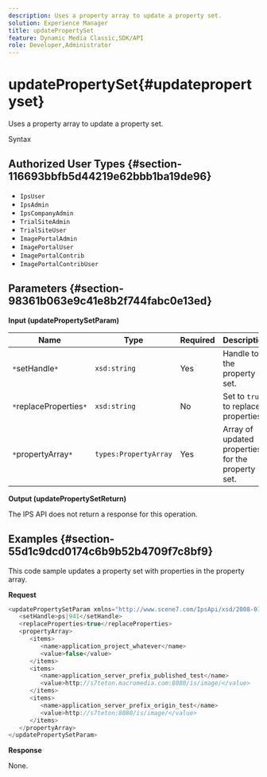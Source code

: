 ```yaml
---
description: Uses a property array to update a property set.
solution: Experience Manager
title: updatePropertySet
feature: Dynamic Media Classic,SDK/API
role: Developer,Administrator
---
```


# updatePropertySet{#updatepropertyset}

Uses a property array to update a property set.

 Syntax 

## Authorized User Types {#section-116693bbfb5d44219e62bbb1ba19de96}

* `IpsUser` 
* `IpsAdmin` 
* `IpsCompanyAdmin` 
* `TrialSiteAdmin` 
* `TrialSiteUser` 
* `ImagePortalAdmin` 
* `ImagePortalUser` 
* `ImagePortalContrib` 
* `ImagePortalContribUser`

## Parameters {#section-98361b063e9c41e8b2f744fabc0e13ed}

**Input (updatePropertySetParam)** 

|  Name  | Type  | Required  | Description  |
|---|---|---|---|
|  `*`setHandle`*`  | `xsd:string`  | Yes  | Handle to the property set.  |
|  `*`replaceProperties`*`  | `xsd:string`  | No  |Set to `true` to replace properties.  |
|  `*`propertyArray`*`  | `types:PropertyArray`  | Yes  | Array of updated properties for the property set.  |

**Output (updatePropertySetReturn)**

The IPS API does not return a response for this operation.

## Examples {#section-55d1c9dcd0174c6b9b52b4709f7c8bf9}

This code sample updates a property set with properties in the property array.

**Request** 

```java
<updatePropertySetParam xmlns="http://www.scene7.com/IpsApi/xsd/2008-01-15">
   <setHandle>ps|941</setHandle>
   <replaceProperties>true</replaceProperties>
   <propertyArray>
      <items>
         <name>application_project_whatever</name>
         <value>false</value>
      </items>
      <items>
         <name>application_server_prefix_published_test</name>
         <value>http://s7teton.macromedia.com:8080/is/image/</value>
      </items>
      <items>
         <name>application_server_prefix_origin_test</name>
         <value>http://s7teton:8080/is/image/</value>
      </items>
   </propertyArray>
</updatePropertySetParam>
```

**Response**

None. 

